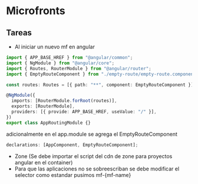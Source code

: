 # Microfronts

## Tareas

- Al iniciar un nuevo mf en angular

```ts
import { APP_BASE_HREF } from "@angular/common";
import { NgModule } from "@angular/core";
import { Routes, RouterModule } from "@angular/router";
import { EmptyRouteComponent } from "./empty-route/empty-route.component";

const routes: Routes = [{ path: "**", component: EmptyRouteComponent }];

@NgModule({
  imports: [RouterModule.forRoot(routes)],
  exports: [RouterModule],
  providers: [{ provide: APP_BASE_HREF, useValue: "/" }],
})
export class AppRoutingModule {}
```

adicionalmente en el app.module se agrega el EmptyRouteComponent

```ts
declarations: [AppComponent, EmptyRouteComponent];
```

- Zone (Se debe importar el script del cdn de zone para proyectos angular en el container)
- Para que las aplicaciones no se sobreescriban se debe modificar el selector como estandar
  pusimos mf-{mf-name}
